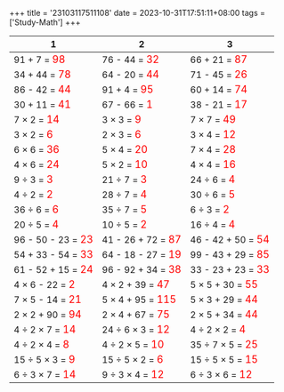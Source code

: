 +++ 
title = '23103117511108' 
date = 2023-10-31T17:51:11+08:00 
tags = ['Study-Math'] 
+++ 

1 | 2 | 3 
-- | -- | -- 
91 + 7 = <font color=red size=4>98</font> | 76 - 44 = <font color=red size=4>32</font> | 66 + 21 = <font color=red size=4>87</font> 
34 + 44 = <font color=red size=4>78</font> | 64 - 20 = <font color=red size=4>44</font> | 71 - 45 = <font color=red size=4>26</font> 
86 - 42 = <font color=red size=4>44</font> | 91 + 4 = <font color=red size=4>95</font> | 60 + 14 = <font color=red size=4>74</font> 
30 + 11 = <font color=red size=4>41</font> | 67 - 66 = <font color=red size=4>1</font> | 38 - 21 = <font color=red size=4>17</font> 
7 × 2 = <font color=red size=4>14</font> | 3 × 3 = <font color=red size=4>9</font> | 7 × 7 = <font color=red size=4>49</font> 
3 × 2 = <font color=red size=4>6</font> | 2 × 3 = <font color=red size=4>6</font> | 3 × 4 = <font color=red size=4>12</font> 
6 × 6 = <font color=red size=4>36</font> | 5 × 4 = <font color=red size=4>20</font> | 7 × 4 = <font color=red size=4>28</font> 
4 × 6 = <font color=red size=4>24</font> | 5 × 2 = <font color=red size=4>10</font> | 4 × 4 = <font color=red size=4>16</font> 
9 ÷ 3 = <font color=red size=4>3</font> | 21 ÷ 7 = <font color=red size=4>3</font> | 24 ÷ 6 = <font color=red size=4>4</font> 
4 ÷ 2 = <font color=red size=4>2</font> | 28 ÷ 7 = <font color=red size=4>4</font> | 30 ÷ 6 = <font color=red size=4>5</font> 
36 ÷ 6 = <font color=red size=4>6</font> | 35 ÷ 7 = <font color=red size=4>5</font> | 6 ÷ 3 = <font color=red size=4>2</font> 
20 ÷ 5 = <font color=red size=4>4</font> | 10 ÷ 5 = <font color=red size=4>2</font> | 16 ÷ 4 = <font color=red size=4>4</font> 
96 - 50 - 23 = <font color=red size=4>23</font> | 41 - 26 + 72 = <font color=red size=4>87</font> | 46 - 42 + 50 = <font color=red size=4>54</font> 
54 + 33 - 54 = <font color=red size=4>33</font> | 64 - 18 - 27 = <font color=red size=4>19</font> | 99 - 43 + 29 = <font color=red size=4>85</font> 
61 - 52 + 15 = <font color=red size=4>24</font> | 96 - 92 + 34 = <font color=red size=4>38</font> | 33 - 23 + 23 = <font color=red size=4>33</font> 
4 × 6 - 22 = <font color=red size=4>2</font> | 4 × 2 + 39 = <font color=red size=4>47</font> | 5 × 5 + 30 = <font color=red size=4>55</font> 
7 × 5 - 14 = <font color=red size=4>21</font> | 5 × 4 + 95 = <font color=red size=4>115</font> | 5 × 3 + 29 = <font color=red size=4>44</font> 
2 × 2 + 90 = <font color=red size=4>94</font> | 2 × 4 + 67 = <font color=red size=4>75</font> | 2 × 5 + 34 = <font color=red size=4>44</font> 
4 ÷ 2 × 7 = <font color=red size=4>14</font> | 24 ÷ 6 × 3 = <font color=red size=4>12</font> | 4 ÷ 2 × 2 = <font color=red size=4>4</font> 
4 ÷ 2 × 4 = <font color=red size=4>8</font> | 4 ÷ 2 × 5 = <font color=red size=4>10</font> | 35 ÷ 7 × 5 = <font color=red size=4>25</font> 
15 ÷ 5 × 3 = <font color=red size=4>9</font> | 15 ÷ 5 × 2 = <font color=red size=4>6</font> | 15 ÷ 5 × 5 = <font color=red size=4>15</font> 
6 ÷ 3 × 7 = <font color=red size=4>14</font> | 9 ÷ 3 × 4 = <font color=red size=4>12</font> | 6 ÷ 3 × 6 = <font color=red size=4>12</font> 

